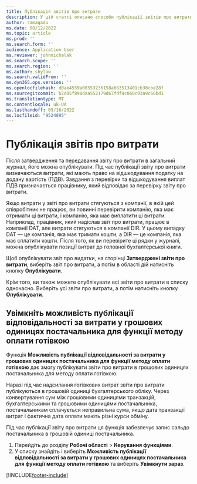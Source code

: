 ```yaml
---
title: Публікація звітів про витрати
description: У цій статті описано способи публікації звітів про витрати.
author: ramagadu
ms.date: 08/12/2022
ms.topic: article
ms.prod: ''
ms.search.form: ''
audience: Application User
ms.reviewer: johnmichalak
ms.search.scope: ''
ms.search.region: ''
ms.author: shylaw
ms.search.validFrom: ''
ms.dyn365.ops.version: ''
ms.openlocfilehash: d0ae4559a08553236158a663513401cb38cbe28f
ms.sourcegitcommit: b2d05f898daa552179d67fdf4c060c93a9c66bd1
ms.translationtype: MT
ms.contentlocale: uk-UA
ms.lasthandoff: 09/16/2022
ms.locfileid: "9524895"
---
```

# <a name="post-expense-reports"></a>Публікація звітів про витрати

Після затвердження та передавання звіту про витрати в загальний журнал, його можна опублікувати. Під час публікації звіту про витрати визначаються витрати, які мають право на відшкодування податку на додану вартість (ПДВ). Завдання з перевірки та відшкодування виплат ПДВ призначається працівнику, який відповідає за перевірку звіту про витрати.

Якщо витрати у звіті про витрати стягуються з компанії, в якій цей співробітник не працює, ви повинні перевірити компанію, яка має отримати ці витрати, і компанію, яка має виплатити ці витрати. Наприклад, працівник, який надіслав звіт про витрати, працює в компанії DAT, але витрати стягуються в компанії DIR. У цьому випадку DAT — це компанія, яка має тримати кошти, а DIR — це компанія, яка має сплатити кошти. Після того, як ви перевірите ці рядки у журналі, можна опублікувати позиції витрат до головної бухгалтерської книги.

Щоб опублікувати звіт про видатки, на сторінці **Затверджені звіти про витрати**, виберіть звіт про витрати, а потім в області дій натисніть кнопку **Опублікувати**.

Крім того, ви також можете опублікувати всі звіти про витрати в списку одночасно. Виберіть усі звіти про витрати, а потім натисніть кнопку **Опублікувати**.

## <a name="enable-the-ability-to-post-expense-liability-in-vendor-currency-for-cash-payment-method-feature"></a>Увімкніть можливість публікації відповідальності за витрати у грошових одиницях постачальника для функції методу оплати готівкою

Функція **Можливість публікації відповідальності за витрати у грошових одиницях постачальника для функції методу оплати готівкою** дає змогу публікувати звіти про витрати в грошових одиницях постачальника для методу оплати готівкою.

Наразі під час надсилання готівкових витрат звіти про витрати публікуються в грошовій одиниці бухгалтерського обліку. Через конвертування сум між грошовими одиницями транзакцій, бухгалтерськими та грошовими одиницями постачальника, постачальникам сплачується неправильна сума, якщо дата транзакції витрат і фактична дата оплати мають різні курси обміну.

Під час публікації звіту про витрати ця функція забезпечує запис сальдо постачальника в грошовій одиниці постачальника.

1. Перейдіть до розділу **Робочі області** \> **Керування функціями**.
2. У списку знайдіть і виберіть **Можливість публікації відповідальності за витрати у грошових одиницях постачальника для функції методу оплати готівкою** та виберіть **Увімкнути зараз**.

[!INCLUDE[footer-include](../includes/footer-banner.md)]
